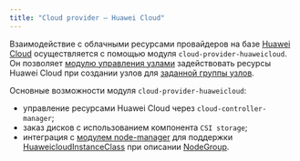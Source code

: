 ```yaml
---
title: "Cloud provider — Huawei Cloud"
---
```


Взаимодействие с облачными ресурсами провайдеров на базе [Huawei Cloud](https://www.huaweicloud.com/intl/en-us/) осуществляется с помощью модуля `cloud-provider-huaweicloud`. Он позволяет [модулю управления узлами](../../modules/040-node-manager/) задействовать ресурсы Huawei Cloud при создании узлов для [заданной группы узлов](../../modules/040-node-manager/cr.html#nodegroup).

Основные возможности модуля `cloud-provider-huaweicloud`:

- управление ресурсами Huawei Cloud через `cloud-controller-manager`;
- заказ дисков с использованием компонента `CSI storage`;
- интеграция с [модулем node-manager](../../modules/040-node-manager/) для поддержки [HuaweicloudInstanceClass](cr.html#huaweicloudinstanceclass) при описании [NodeGroup](../../modules/040-node-manager/cr.html#nodegroup).
